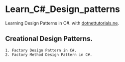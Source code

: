 # Learn_C#_Design_patterns
  Learning Design Patterns in C#. with [dotnettutorials.ne](https://dotnettutorials.net/course/dot-net-design-patterns/).

  ## Creational Design Patterns.
    1. Factory Design Pattern in C#.
    2. Factory Method Design Pattern in C#.
